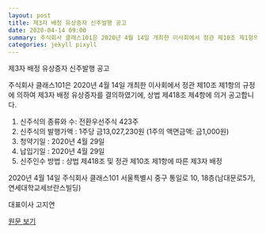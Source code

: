 ```yaml
---
layout: post
title: 제3자 배정 유상증자 신주발행 공고
date: 2020-04-14 09:00
summary: 주식회사 클래스101은 2020년 4월 14일 개최한 이사회에서 정관 제10조 제1항의 규정에 의하여 제3자 배정 유상증자를 결의하였기에, 상법 제418조 제4항에 의거 공고합니다.
categories: jekyll pixyll
---
```


제3자 배정 유상증자 신주발행 공고

주식회사 클래스101은 2020년 4월 14일 개최한 이사회에서 정관 제10조 제1항의 규정에 의하여 제3자 배정 유상증자를 결의하였기에, 상법 제418조 제4항에 의거 공고합니다.

1. 신주식의 종류와 수: 전환우선주식 423주
1. 신주식의 발행가액 : 1주당 금13,027,230원 (1주의 액면금액: 금1,000원)
1. 청약기일 : 2020년 4월 29일
1. 납입기일 : 2020년 4월 29일
1. 신주인수 방법 : 상법 제418조 및 정관 제10조 제1항에 따른 제3자 배정

2020년 4월 14일
주식회사 클래스101
서울특별시 중구 통일로 10, 18층(남대문로5가, 연세대학교세브란스빌딩)

대표이사 고지연

[원문 보기](https://s3.ap-northeast-2.amazonaws.com/prod.kr.media.storage.class101/attachment/%EC%A0%9C3%EC%9E%90+%EB%B0%B0%EC%A0%95+%EC%9C%A0%EC%83%81%EC%A6%9D%EC%9E%90+%EC%8B%A0%EC%A3%BC%EB%B0%9C%ED%96%89+%EA%B3%B5%EA%B3%A0.pdf)
